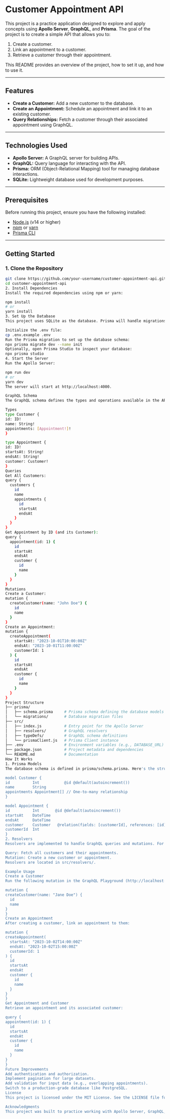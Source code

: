 # Customer Appointment API

This project is a practice application designed to explore and apply concepts using **Apollo Server**, **GraphQL**, and **Prisma**. The goal of the project is to create a simple API that allows you to:

1. Create a customer.
2. Link an appointment to a customer.
3. Retrieve a customer through their appointment.

This README provides an overview of the project, how to set it up, and how to use it.

---

## Features

- **Create a Customer:** Add a new customer to the database.
- **Create an Appointment:** Schedule an appointment and link it to an existing customer.
- **Query Relationships:** Fetch a customer through their associated appointment using GraphQL.

---

## Technologies Used

- **Apollo Server:** A GraphQL server for building APIs.
- **GraphQL:** Query language for interacting with the API.
- **Prisma:** ORM (Object-Relational Mapping) tool for managing database interactions.
- **SQLite:** Lightweight database used for development purposes.

---

## Prerequisites

Before running this project, ensure you have the following installed:

- [Node.js](https://nodejs.org/) (v14 or higher)
- [npm](https://www.npmjs.com/) or [yarn](https://yarnpkg.com/)
- [Prisma CLI](https://www.prisma.io/docs/getting-started/quickstart)

---

## Getting Started

### 1. Clone the Repository

```bash
git clone https://github.com/your-username/customer-appointment-api.git
cd customer-appointment-api
2. Install Dependencies
Install the required dependencies using npm or yarn:

npm install
# or
yarn install
3. Set Up the Database
This project uses SQLite as the database. Prisma will handle migrations and schema generation.

Initialize the .env file:
cp .env.example .env
Run the Prisma migration to set up the database schema:
npx prisma migrate dev --name init
Optionally, open Prisma Studio to inspect your database:
npx prisma studio
4. Start the Server
Run the Apollo Server:

npm run dev
# or
yarn dev
The server will start at http://localhost:4000.

GraphQL Schema
The GraphQL schema defines the types and operations available in the API. Below is an overview of the key types and queries/mutations:

Types
type Customer {
id: ID!
name: String!
appointments: [Appointment!]!
}

type Appointment {
id: ID!
startsAt: String!
endsAt: String!
customer: Customer!
}
Queries
Get All Customers:
query {
  customers {
    id
    name
    appointments {
      id
      startsAt
      endsAt
    }
  }
}
Get Appointment by ID (and its Customer):
query {
  appointment(id: 1) {
    id
    startsAt
    endsAt
    customer {
      id
      name
    }
  }
}
Mutations
Create a Customer:
mutation {
  createCustomer(name: "John Doe") {
    id
    name
  }
}
Create an Appointment:
mutation {
  createAppointment(
    startsAt: "2023-10-01T10:00:00Z"
    endsAt: "2023-10-01T11:00:00Z"
    customerId: 1
  ) {
    id
    startsAt
    endsAt
    customer {
      id
      name
    }
  }
}
Project Structure
├── prisma/
│   ├── schema.prisma     # Prisma schema defining the database models
│   └── migrations/       # Database migration files
├── src/
│   ├── index.js          # Entry point for the Apollo Server
│   ├── resolvers/        # GraphQL resolvers
│   ├── typeDefs/         # GraphQL schema definitions
│   └── prismaClient.js   # Prisma Client instance
├── .env                  # Environment variables (e.g., DATABASE_URL)
├── package.json          # Project metadata and dependencies
└── README.md             # Documentation
How It Works
1. Prisma Models
The database schema is defined in prisma/schema.prisma. Here's the structure:

model Customer {
id          Int           @id @default(autoincrement())
name        String
appointments Appointment[] // One-to-many relationship
}

model Appointment {
id          Int       @id @default(autoincrement())
startsAt    DateTime
endsAt      DateTime
customer    Customer   @relation(fields: [customerId], references: [id])
customerId  Int
}
2. Resolvers
Resolvers are implemented to handle GraphQL queries and mutations. For example:

Query: Fetch all customers and their appointments.
Mutation: Create a new customer or appointment.
Resolvers are located in src/resolvers/.

Example Usage
Create a Customer
Run the following mutation in the GraphQL Playground (http://localhost:4000):

mutation {
createCustomer(name: "Jane Doe") {
  id
  name
}
}
Create an Appointment
After creating a customer, link an appointment to them:

mutation {
createAppointment(
  startsAt: "2023-10-02T14:00:00Z"
  endsAt: "2023-10-02T15:00:00Z"
  customerId: 1
) {
  id
  startsAt
  endsAt
  customer {
    id
    name
  }
}
}
Get Appointment and Customer
Retrieve an appointment and its associated customer:

query {
appointment(id: 1) {
  id
  startsAt
  endsAt
  customer {
    id
    name
  }
}
}
Future Improvements
Add authentication and authorization.
Implement pagination for large datasets.
Add validation for input data (e.g., overlapping appointments).
Switch to a production-grade database like PostgreSQL.
License
This project is licensed under the MIT License. See the LICENSE file for details.

Acknowledgments
This project was built to practice working with Apollo Server, GraphQL, and Prisma. Special thanks to the creators and maintainers of these amazing tools!

